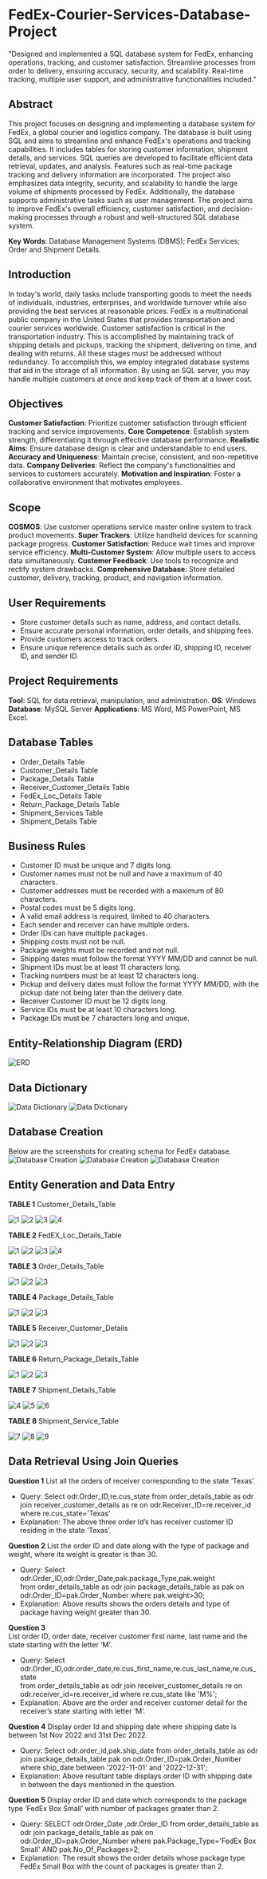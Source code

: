 # FedEx-Courier-Services-Database-Project
"Designed and implemented a SQL database system for FedEx, enhancing operations, tracking, and customer satisfaction. Streamline processes from order to delivery, ensuring accuracy, security, and scalability. Real-time tracking, multiple user support, and administrative functionalities included."

## Abstract
This project focuses on designing and implementing a database system for FedEx, a global courier and logistics company. The database is built using SQL and aims to streamline and enhance FedEx's operations and tracking capabilities. It includes tables for storing customer information, shipment details, and services. SQL queries are developed to facilitate efficient data retrieval, updates, and analysis. Features such as real-time package tracking and delivery information are incorporated. The project also emphasizes data integrity, security, and scalability to handle the large volume of shipments processed by FedEx. Additionally, the database supports administrative tasks such as user management. The project aims to improve FedEx's overall efficiency, customer satisfaction, and decision-making processes through a robust and well-structured SQL database system.

**Key Words**: Database Management Systems (DBMS); FedEx Services; Order and Shipment Details.

## Introduction
In today's world, daily tasks include transporting goods to meet the needs of individuals, industries, enterprises, and worldwide turnover while also providing the best services at reasonable prices. FedEx is a multinational public company in the United States that provides transportation and courier services worldwide. Customer satisfaction is critical in the transportation industry. This is accomplished by maintaining track of shipping details and pickups, tracking the shipment, delivering on time, and dealing with returns. All these stages must be addressed without redundancy. To accomplish this, we employ integrated database systems that aid in the storage of all information. By using an SQL server, you may handle multiple customers at once and keep track of them at a lower cost.

## Objectives
**Customer Satisfaction**: Prioritize customer satisfaction through efficient tracking and service improvements.
**Core Competence**: Establish system strength, differentiating it through effective database performance.
**Realistic Aims**: Ensure database design is clear and understandable to end users.
**Accuracy and Uniqueness**: Maintain precise, consistent, and non-repetitive data.
**Company Deliveries**: Reflect the company's functionalities and services to customers accurately.
**Motivation and Inspiration**: Foster a collaborative environment that motivates employees.

## Scope
**COSMOS**: Use customer operations service master online system to track product movements.
**Super Trackers**: Utilize handheld devices for scanning package progress.
**Customer Satisfaction**: Reduce wait times and improve service efficiency.
**Multi-Customer System**: Allow multiple users to access data simultaneously.
**Customer Feedback**: Use tools to recognize and rectify system drawbacks.
**Comprehensive Database**: Store detailed customer, delivery, tracking, product, and navigation information.

## User Requirements
- Store customer details such as name, address, and contact details.
- Ensure accurate personal information, order details, and shipping fees.
- Provide customers access to track orders.
- Ensure unique reference details such as order ID, shipping ID, receiver ID, and sender ID.

## Project Requirements
**Tool**: SQL for data retrieval, manipulation, and administration.
**OS**: Windows
**Database**: MySQL Server
**Applications**: MS Word, MS PowerPoint, MS Excel.

## Database Tables
- Order_Details Table
- Customer_Details Table
- Package_Details Table
- Receiver_Customer_Details Table
- FedEx_Loc_Details Table
- Return_Package_Details Table
- Shipment_Services Table
- Shipment_Details Table

## Business Rules
- Customer ID must be unique and 7 digits long.
- Customer names must not be null and have a maximum of 40 characters.
- Customer addresses must be recorded with a maximum of 80 characters.
- Postal codes must be 5 digits long.
- A valid email address is required, limited to 40 characters.
- Each sender and receiver can have multiple orders.
- Order IDs can have multiple packages.
- Shipping costs must not be null.
- Package weights must be recorded and not null.
- Shipping dates must follow the format YYYY MM/DD and cannot be null.
- Shipment IDs must be at least 11 characters long.
- Tracking numbers must be at least 12 characters long.
- Pickup and delivery dates must follow the format YYYY MM/DD, with the pickup date not being later than the delivery date.
- Receiver Customer ID must be 12 digits long.
- Service IDs must be at least 10 characters long.
- Package IDs must be 7 characters long and unique.

## Entity-Relationship Diagram (ERD)
![ERD](https://github.com/saisreemali/FedEx-Courier-Services-Database-Project/assets/170825386/5fe7e275-f2db-4c9c-a459-65a194fbf5c7)

## Data Dictionary
![Data Dictionary](https://github.com/saisreemali/FedEx-Courier-Services-Database-Project/assets/170825386/c9183e0f-b0cd-40d5-8da6-d24935cea785)
![Data Dictionary](https://github.com/saisreemali/FedEx-Courier-Services-Database-Project/assets/170825386/1a7d71f7-7a79-44b3-8c49-15bc9781d488)

## Database Creation
Below are the screenshots for creating schema for FedEx database.
![Database Creation](https://github.com/saisreemali/FedEx-Courier-Services-Database-Project/assets/170825386/e9140ac8-aa85-4748-849e-d087968c2458)
![Database Creation](https://github.com/saisreemali/FedEx-Courier-Services-Database-Project/assets/170825386/e8afb372-8cfe-4310-9f87-e20c09e689ff)
![Database Creation](https://github.com/saisreemali/FedEx-Courier-Services-Database-Project/assets/170825386/d8987709-67c3-4928-ab57-b85d64c12cac)

## Entity Generation and Data Entry
**TABLE 1** 
Customer_Details_Table

![1](https://github.com/saisreemali/FedEx-Courier-Services-Database-Project/assets/170825386/bf9f69cb-b684-437e-95b7-c2640ddd808c)
![2](https://github.com/saisreemali/FedEx-Courier-Services-Database-Project/assets/170825386/3878fc3e-8bee-45a9-8c35-e239b8702daa)
![3](https://github.com/saisreemali/FedEx-Courier-Services-Database-Project/assets/170825386/0266f01b-821b-4985-ad63-f0fbaebe08e7)
![4](https://github.com/saisreemali/FedEx-Courier-Services-Database-Project/assets/170825386/118ecd3e-25b3-4a58-8f7d-df85fedea755)

**TABLE 2**
FedEX_Loc_Details_Table

![1](https://github.com/saisreemali/FedEx-Courier-Services-Database-Project/assets/170825386/f9527329-42a2-444e-b25b-84bee3e1195c)
![2](https://github.com/saisreemali/FedEx-Courier-Services-Database-Project/assets/170825386/63590f3d-2397-4b2a-a844-1dca12d1dcb6)
![3](https://github.com/saisreemali/FedEx-Courier-Services-Database-Project/assets/170825386/6bf7a3db-5cd7-4a08-aa00-10850a5027be)
![4](https://github.com/saisreemali/FedEx-Courier-Services-Database-Project/assets/170825386/0a7c2f52-99c3-4c54-b1a2-261971ddcef3)

**TABLE 3**
Order_Details_Table

![1](https://github.com/saisreemali/FedEx-Courier-Services-Database-Project/assets/170825386/f0891897-bc40-4a0e-b43a-327e124824f8)
![2](https://github.com/saisreemali/FedEx-Courier-Services-Database-Project/assets/170825386/d1c9f334-f842-4fd0-869b-e5fd4d54a9c1)
![3](https://github.com/saisreemali/FedEx-Courier-Services-Database-Project/assets/170825386/efb11648-cf4d-4dbc-acfb-58966e28a5ff)

**TABLE 4**
Package_Details_Table

![1](https://github.com/saisreemali/FedEx-Courier-Services-Database-Project/assets/170825386/70924da5-2b06-4134-b831-a1d7fdb63535)
![2](https://github.com/saisreemali/FedEx-Courier-Services-Database-Project/assets/170825386/e4698c29-29ec-4563-84cc-1d196b98e9d0)
![3](https://github.com/saisreemali/FedEx-Courier-Services-Database-Project/assets/170825386/eaf3d3bf-6bbe-4f86-8cfb-862453d6b2aa)

**TABLE 5** 
Receiver_Customer_Details

![1](https://github.com/saisreemali/FedEx-Courier-Services-Database-Project/assets/170825386/f7408ac3-4f44-4cb8-bde7-18bf4d310f76)
![2](https://github.com/saisreemali/FedEx-Courier-Services-Database-Project/assets/170825386/20be6349-3977-4b88-a3d5-eafe46936ba3)
![3](https://github.com/saisreemali/FedEx-Courier-Services-Database-Project/assets/170825386/5c39722c-0b18-48c4-bdb6-3a350874779e)

**TABLE 6** 
Return_Package_Details_Table

![1](https://github.com/saisreemali/FedEx-Courier-Services-Database-Project/assets/170825386/c65b5e95-c545-4cc1-b051-2d2505e797db)
![2](https://github.com/saisreemali/FedEx-Courier-Services-Database-Project/assets/170825386/b4060c18-15c8-4948-8c06-e66b6faefb07)
![3](https://github.com/saisreemali/FedEx-Courier-Services-Database-Project/assets/170825386/b6d9eb62-e7ff-4804-b1de-31fdb34c8b99)

**TABLE 7** 
Shipment_Details_Table

![4](https://github.com/saisreemali/FedEx-Courier-Services-Database-Project/assets/170825386/d84c424c-261b-43a9-aee4-a4defa62bfa2)
![5](https://github.com/saisreemali/FedEx-Courier-Services-Database-Project/assets/170825386/348e2b86-1607-4906-b4bd-97de0c0361ae)
![6](https://github.com/saisreemali/FedEx-Courier-Services-Database-Project/assets/170825386/35b593c2-87d4-4334-816f-9f98cd8d77ae)

**TABLE 8**
Shipment_Service_Table

![7](https://github.com/saisreemali/FedEx-Courier-Services-Database-Project/assets/170825386/bc478197-d9ac-4ce7-92ee-5c49ccf8af3e)
![8](https://github.com/saisreemali/FedEx-Courier-Services-Database-Project/assets/170825386/fbb582aa-bcf3-4d69-b863-6abf6f37c82e)
![9](https://github.com/saisreemali/FedEx-Courier-Services-Database-Project/assets/170825386/0db62a9b-be26-41bc-9d57-f165d0300f8a)


## Data Retrieval Using Join Queries
**Question 1** 
List all the orders of receiver corresponding to the state ‘Texas’.
- Query:
Select odr.Order_ID,re.cus_state 
from order_details_table as odr
join receiver_customer_details as re 
on odr.Receiver_ID=re.receiver_id
where re.cus_state='Texas'
- Explanation: The above three order Id’s has receiver customer ID residing in the state ‘Texas’.
  
**Question 2**
List the order ID and date along with the type of package and weight, where its weight is greater is than 30.
- Query:
Select odr.Order_ID,odr.Order_Date,pak.package_Type,pak.weight  
from order_details_table as odr join package_details_table as pak on odr.Order_ID=pak.Order_Number 
where pak.weight>30;
- Explanation: Above results shows the orders details and type of package having weight greater than 30.
  
**Question 3**  
List order ID, order date, receiver customer first name, last name and the state starting with the letter ‘M’.
- Query:
Select odr.Order_ID,odr.order_date,re.cus_first_name,re.cus_last_name,re.cus_state  
from order_details_table as odr join receiver_customer_details re on odr.receiver_id=re.receiver_id 
where re.cus_state like 'M%';
- Explanation: Above are the order and receiver customer detail for the receiver’s state starting with letter ‘M’.
  
**Question 4**
Display order Id and shipping date where shipping date is between 1st Nov 2022 and 31st Dec 2022.
- Query:
Select odr.order_id,pak.ship_date 
from order_details_table as odr join package_details_table pak on odr.Order_ID=pak.Order_Number
where ship_date between '2022-11-01' and '2022-12-31';
- Explanation: Above resultant table displays order ID with shipping date in between the days mentioned in the question.
  
**Question 5**
Display order ID and date which corresponds to the package type ‘FedEx Box Small’ with number of packages greater than 2.

- Query:
SELECT odr.Order_Date ,odr.Order_ID 
from order_details_table as odr join package_details_table as pak on odr.Order_ID=pak.Order_Number 
where pak.Package_Type='FedEx Box Small' AND pak.No_Of_Packages>2;
- Explanation: The result shows the order details whose package type FedEx Small Box with the count of packages is greater than 2.



